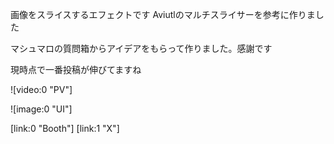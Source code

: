 画像をスライスするエフェクトです
Aviutlのマルチスライサーを参考に作りました

マシュマロの質問箱からアイデアをもらって作りました。感謝です

現時点で一番投稿が伸びてますね

![video:0 "PV"]

![image:0 "UI"]

[link:0 "Booth"] [link:1 "X"]
